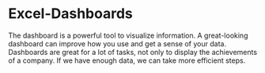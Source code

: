 # Excel-Dashboards
The dashboard is a powerful tool to visualize information. A great-looking dashboard can improve how you use and get a sense of your data. Dashboards are great for a lot of tasks, not only to display the achievements of a company. If we have enough data, we can take more efficient steps.
